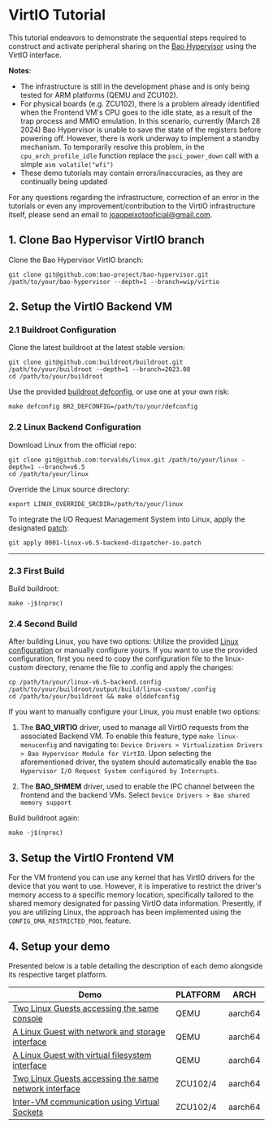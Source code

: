 # VirtIO Tutorial

This tutorial endeavors to demonstrate the sequential steps required to construct and activate peripheral sharing on the [Bao Hypervisor](https://github.com/bao-project/bao-hypervisor) using the VirtIO interface.

**Notes**:
- The infrastructure is still in the development phase and is only being tested for ARM platforms (QEMU and ZCU102).
- For physical boards (e.g. ZCU102), there is a problem already identified when the Frontend VM's CPU goes to the idle state, as a result of the trap process and MMIO emulation. In this scenario, currently (March 28 2024) Bao Hypervisor is unable to save the state of the registers before powering off. However, there is work underway to implement a standby mechanism. To temporarily resolve this problem, in the `cpu_arch_profile_idle` function replace the `psci_power_down` call with a simple `asm volatile("wfi")`
- These demo tutorials may contain errors/inaccuracies, as they are continually being updated

For any questions regarding the infrastructure, correction of an error in the tutorials or even any improvement/contribution to the VirtIO infrastructure itself, please send an email to <joaopeixotooficial@gmail.com>.

## 1. Clone Bao Hypervisor VirtIO branch

Clone the Bao Hypervisor VirtIO branch:

```
git clone git@github.com:bao-project/bao-hypervisor.git /path/to/your/bao-hypervisor --depth=1 --branch=wip/virtio
```

## 2. Setup the VirtIO Backend VM

### 2.1 Buildroot Configuration

Clone the latest buildroot at the latest stable version: 

```
git clone git@github.com:buildroot/buildroot.git /path/to/your/buildroot --depth=1 --branch=2023.08
cd /path/to/your/buildroot
```

Use the provided [buildroot defconfig](buildroot-v6.5-backend.config), or use one at your own risk:

```
make defconfig BR2_DEFCONFIG=/path/to/your/defconfig
```

### 2.2 Linux Backend Configuration

Download Linux from the official repo: 

```
git clone git@github.com:torvalds/linux.git /path/to/your/linux -depth=1 --branch=v6.5
cd /path/to/your/linux
```

Override the Linux source directory: 

```
export LINUX_OVERRIDE_SRCDIR=/path/to/your/linux
```

To integrate the I/O Request Management System into Linux, apply the designated [patch](0001-linux-v6.5-backend-dispatcher-io.patch):

```
git apply 0001-linux-v6.5-backend-dispatcher-io.patch
```

---

### 2.3 First Build

Build buildroot:

```
make -j$(nproc)
```

### 2.4 Second Build

After building Linux, you have two options: Utilize the provided [Linux configuration](linux-v6.5-backend.config) or manually configure yours. If you want to use the provided configuration, first you need to copy the configuration file to the linux-custom directory, rename the file to .config and apply the changes:
```
cp /path/to/your/linux-v6.5-backend.config /path/to/your/buildroot/output/build/linux-custom/.config
cd /path/to/your/buildroot && make olddefconfig
```

If you want to manually configure your Linux, you must enable two options:
1. The **BAO_VIRTIO** driver, used to manage all VirtIO requests from the associated Backend VM. To enable this feature, type `make linux-menuconfig` and navigating to: `Device Drivers > Virtualization Drivers > Bao Hypervisor Module for VirtIO`. Upon selecting the aforementioned driver, the system should automatically enable the `Bao Hypervisor I/O Request System configured by Interrupts`.

2. The **BAO_SHMEM** driver, used to enable the IPC channel between the frontend and the backend VMs. Select `Device Drivers > Bao shared memory support`

Build buildroot again:

```
make -j$(nproc)
```

## 3. Setup the VirtIO Frontend VM

For the VM frontend you can use any kernel that has VirtIO drivers for the device that you want to use. However, it is imperative to restrict the driver's memory access to a specific memory location, specifically tailored to the shared memory designated for passing VirtIO data information. Presently, if you are utilizing Linux, the approach has been implemented using the `CONFIG_DMA_RESTRICTED_POOL` feature.

## 4. Setup your demo

Presented below is a table detailing the description of each demo alongside its respective target platform.

|  Demo                   | PLATFORM            |  ARCH |
| ------------------- | ----------------- | --- |
| [Two Linux Guests accessing the same console](demo-1/README.md) | QEMU   | aarch64 |
| [A Linux Guest with network and storage interface](demo-2/README.md)     | QEMU            | aarch64 |
| [A Linux Guest with virtual filesystem interface](demo-3/README.md)       | QEMU            | aarch64 |
| [Two Linux Guests accessing the same network interface](demo-4/README.md)    | ZCU102/4    | aarch64 |
| [Inter-VM communication using Virtual Sockets](demo-5/README.md)    | ZCU102/4    | aarch64 |